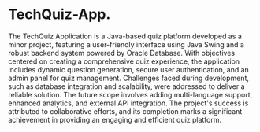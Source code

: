 # TechQuiz-App.
The TechQuiz Application is a Java-based quiz platform developed as a minor project, featuring a user-friendly interface using Java Swing and a robust backend system powered by Oracle Database. With objectives centered on creating a comprehensive quiz experience, the application includes dynamic question generation, secure user authentication, and an admin panel for quiz management. Challenges faced during development, such as database integration and scalability, were addressed to deliver a reliable solution. The future scope involves adding multi-language support, enhanced analytics, and external API integration. The project's success is attributed to collaborative efforts, and its completion marks a significant achievement in providing an engaging and efficient quiz platform.
